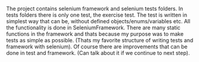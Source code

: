 The project contains selenium framework and selenium tests folders.
In tests folders there is only one test, the exercise test.
The test is written in simplest way that can be, without defined objects/enums/variables etc. All the functionality is done in SeleniumFramework.
There are many static functions in the framework and thats because my purpose  was to make tests as simple as possible. (Thats my favorite structure of writing tests and framework with selenium).
Of course there are improvements that can be done in test and framework. (Can talk about it if we continue to next step).
